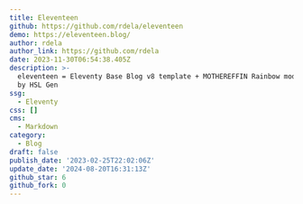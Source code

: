 ```yaml
---
title: Eleventeen
github: https://github.com/rdela/eleventeen
demo: https://eleventeen.blog/
author: rdela
author_link: https://github.com/rdela
date: 2023-11-30T06:54:38.405Z
description: >-
  eleventeen = Eleventy Base Blog v8 template + MOTHEREFFIN Rainbow mode powered
  by HSL Gen
ssg:
  - Eleventy
css: []
cms:
  - Markdown
category:
  - Blog
draft: false
publish_date: '2023-02-25T22:02:06Z'
update_date: '2024-08-20T16:31:13Z'
github_star: 6
github_fork: 0
---
```

